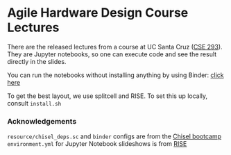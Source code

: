 # Agile Hardware Design Course Lectures

There are the released lectures from a course at UC Santa Cruz ([CSE 293](https://classes.soe.ucsc.edu/cse293/Spring21/)). They are Jupyter notebooks, so one can execute code and see the result directly in the slides.

You can run the notebooks without installing anything by using Binder: [click here](https://mybinder.org/v2/gh/agile-hw/lectures/HEAD?urlpath=tree)

To get the best layout, we use splitcell and RISE. To set this up locally, consult `install.sh`


### Acknowledgements

`resource/chisel_deps.sc` and `binder` configs are from the [Chisel bootcamp](https://github.com/freechipsproject/chisel-bootcamp)
`environment.yml` for Jupyter Notebook slideshows is from [RISE](https://github.com/binder-examples/jupyter-rise)
